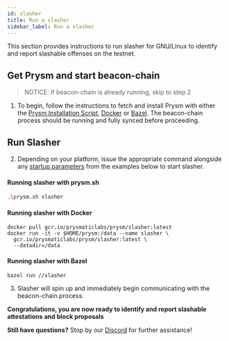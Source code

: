 ```yaml
---
id: slasher
title: Run a slasher
sidebar_label: Run a slasher
---
```

This section provides instructions to run slasher for GNU/Linux to identify and report slashable offenses on the testnet.

## Get Prysm and start beacon-chain
> NOTICE: If beacon-chain is already running, skip to step 2 

1. To begin, follow the instructions to fetch and install Prysm with either the [Prysm Installation Script](../linux), [Docker](./docker) or [Bazel](./bazel). The beacon-chain process should be running and fully synced before proceeding.

## Run Slasher

2. Depending on your platform, issue the appropriate command alongside any [startup parameters](/docs/prysm-usage/parameters#slasher-parameters) from the examples below to start slasher.

#### Running slasher with prysm.sh

```sh
.\prysm.sh slasher
```

#### Running slasher with Docker

```text
docker pull gcr.io/prysmaticlabs/prysm/slasher:latest
docker run -it -v $HOME/prysm:/data --name slasher \
  gcr.io/prysmaticlabs/prysm/slasher:latest \
  --datadir=/data
```

#### Running slasher with Bazel

```text
bazel run //slasher
```

3. Slasher will spin up and immediately begin communicating with the beacon-chain process.

**Congratulations, you are now ready to identify and report slashable attestations and block proposals**

**Still have questions?**  Stop by our [Discord](https://discord.gg/KSA7rPr) for further assistance!
